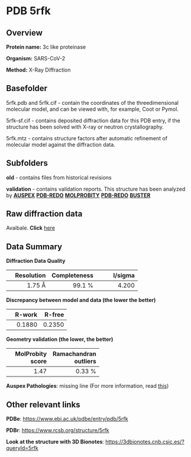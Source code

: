 # PDB 5rfk

## Overview

**Protein name:** 3c like proteinase

**Organism:** SARS-CoV-2

**Method:** X-Ray Diffraction

## Basefolder

5rfk.pdb and 5rfk.cif - contain the coordinates of the threedimensional molecular model, and can be viewed with, for example, Coot or Pymol.

5rfk-sf.cif - contains deposited diffraction data for this PDB entry, if the structure has been solved with X-ray or neutron crystallography.

5rfk.mtz - contains structure factors after automatic refinement of molecular model against the diffraction data.

## Subfolders



**old** - contains files from historical revisions

**validation** - contains validation reports. This structure has been analyzed by [**AUSPEX**](https://github.com/thorn-lab/coronavirus_structural_task_force/tree/master/pdb/3c_like_proteinase/SARS-CoV-2/5rfk/validation/auspex) [**PDB-REDO**](https://github.com/thorn-lab/coronavirus_structural_task_force/tree/master/pdb/3c_like_proteinase/SARS-CoV-2/5rfk/validation/pdb-redo) [**MOLPROBITY**](https://github.com/thorn-lab/coronavirus_structural_task_force/tree/master/pdb/3c_like_proteinase/SARS-CoV-2/5rfk/validation/molprobity) [**PDB-REDO**](https://github.com/thorn-lab/coronavirus_structural_task_force/blob/master/pdb/3c_like_proteinase/SARS-CoV-2/5rfk/validation/Xtriage_output.log) [**BUSTER**](https://www.globalphasing.com/buster/wiki/index.cgi?Covid19Pdb5RFK)

## Raw diffraction data

Avaibale. **Click** [here](https://zenodo.org/record/3731400) 

## Data Summary
**Diffraction Data Quality**

|   | Resolution | Completeness| I/sigma |
|---|-------------:|----------------:|--------------:|
|   |1.75 Å|99.1  %|<img width=50/>4.200|

**Discrepancy between model and data (the lower the better)**

|   | **R-work**| **R-free**   
|---|-------------:|----------------:|           
||  0.1880|  0.2350|

**Geometry validation (the lower, the better)**

|   |**MolProbity<br>score**| **Ramachandran<br>outliers** 
|---|-------------:|----------------:|
||  1.47|  0.33 %|

**Auspex Pathologies**: missing line (For more information, read [this](https://github.com/thorn-lab/coronavirus_structural_task_force/blob/master/pdb/3c_like_proteinase/SARS-CoV-2/5rfk/validation/auspex/5rfk_auspex_comments.txt))

 



## Other relevant links 
**PDBe**:  https://www.ebi.ac.uk/pdbe/entry/pdb/5rfk
 
**PDBr**: https://www.rcsb.org/structure/5rfk 

**Look at the structure with 3D Bionotes**: https://3dbionotes.cnb.csic.es/?queryId=5rfk

